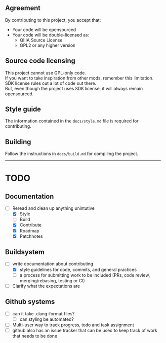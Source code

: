 ## Agreement
By contributing to this project, you accept that:
- Your code will be opensourced
- Your code will be double-licensed as:
  - QIIIA Source License 
  - GPL2 or any higher version

## Source code licensing
This project cannot use GPL-only code.  
If you want to take inspiration from other mods, remember this limitation.  
SDK license rules out a lot of code out there.  
But, even though the project uses SDK license, it will always remain opensourced.

## Style guide
The information contained in the `docs/style.md` file is required for contributing.

## Building
Follow the instructions in `docs/build.md` for compiling the project.

---
# TODO
## Documentation
- [ ] Reread and clean up anything unintutive
  - [x] Style
  - [ ] Build
  - [x] Contribute
  - [x] Roadmap
  - [x] Patchnotes

## Buildsystem
- [ ] write documentation about contributing 
  - [x] style guidelines for code, commits, and general practices
  - [ ] a process for submitting work to be included (PRs, code review, merging/rebasing, testing or CI)
- [ ] Clarify what the expectations are

## Github systems
- [ ] can it take .clang-format files?
  - [ ] can styling be automated?
- [ ] Multi-user way to track progress, todo and task assignment
- [ ] github also has an issue tracker that can be used to keep track of work that needs to be done

